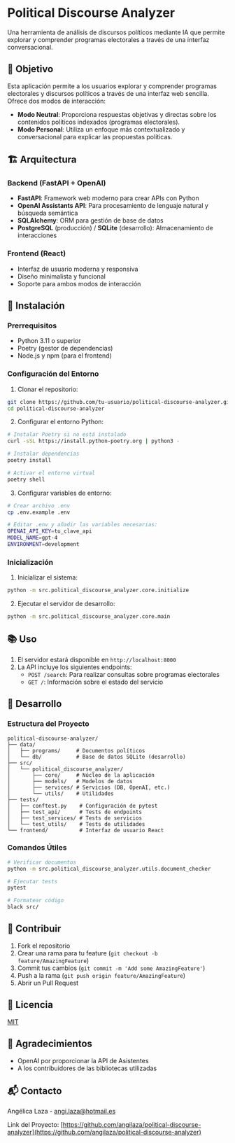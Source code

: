 # Political Discourse Analyzer

Una herramienta de análisis de discursos políticos mediante IA que permite explorar y comprender programas electorales a través de una interfaz conversacional.

## 🎯 Objetivo

Esta aplicación permite a los usuarios explorar y comprender programas electorales y discursos políticos a través de una interfaz web sencilla. Ofrece dos modos de interacción:

- **Modo Neutral**: Proporciona respuestas objetivas y directas sobre los contenidos políticos indexados (programas electorales).
- **Modo Personal**: Utiliza un enfoque más contextualizado y conversacional para explicar las propuestas políticas.

## 🏗️ Arquitectura

### Backend (FastAPI + OpenAI)

- **FastAPI**: Framework web moderno para crear APIs con Python
- **OpenAI Assistants API**: Para procesamiento de lenguaje natural y búsqueda semántica
- **SQLAlchemy**: ORM para gestión de base de datos
- **PostgreSQL** (producción) / **SQLite** (desarrollo): Almacenamiento de interacciones

### Frontend (React)

- Interfaz de usuario moderna y responsiva
- Diseño minimalista y funcional
- Soporte para ambos modos de interacción

## 🚀 Instalación

### Prerrequisitos

- Python 3.11 o superior
- Poetry (gestor de dependencias)
- Node.js y npm (para el frontend)

### Configuración del Entorno

1. Clonar el repositorio:

```bash
git clone https://github.com/tu-usuario/political-discourse-analyzer.git
cd political-discourse-analyzer
```

2. Configurar el entorno Python:

```bash
# Instalar Poetry si no está instalado
curl -sSL https://install.python-poetry.org | python3 -

# Instalar dependencias
poetry install

# Activar el entorno virtual
poetry shell
```

3. Configurar variables de entorno:

```bash
# Crear archivo .env
cp .env.example .env

# Editar .env y añadir las variables necesarias:
OPENAI_API_KEY=tu_clave_api
MODEL_NAME=gpt-4
ENVIRONMENT=development
```

### Inicialización

1. Inicializar el sistema:

```bash
python -m src.political_discourse_analyzer.core.initialize
```

2. Ejecutar el servidor de desarrollo:

```bash
python -m src.political_discourse_analyzer.core.main
```

## 📚 Uso

1. El servidor estará disponible en `http://localhost:8000`
2. La API incluye los siguientes endpoints:
   - `POST /search`: Para realizar consultas sobre programas electorales
   - `GET /`: Información sobre el estado del servicio

## 🔧 Desarrollo

### Estructura del Proyecto

```text
political-discourse-analyzer/
├── data/
│   ├── programs/     # Documentos políticos
│   └── db/           # Base de datos SQLite (desarrollo)
├── src/
│   └── political_discourse_analyzer/
│       ├── core/     # Núcleo de la aplicación
│       ├── models/   # Modelos de datos
│       ├── services/ # Servicios (DB, OpenAI, etc.)
│       └── utils/    # Utilidades
├── tests/
│   ├── conftest.py    # Configuración de pytest
│   ├── test_api/      # Tests de endpoints
│   ├── test_services/ # Tests de servicios
│   └── test_utils/    # Tests de utilidades
└── frontend/          # Interfaz de usuario React
```

### Comandos Útiles

```bash
# Verificar documentos
python -m src.political_discourse_analyzer.utils.document_checker

# Ejecutar tests
pytest

# Formatear código
black src/
```

## 🤝 Contribuir

1. Fork el repositorio
2. Crear una rama para tu feature (`git checkout -b feature/AmazingFeature`)
3. Commit tus cambios (`git commit -m 'Add some AmazingFeature'`)
4. Push a la rama (`git push origin feature/AmazingFeature`)
5. Abrir un Pull Request

## 📝 Licencia

[MIT](LICENSE)

## 🙏 Agradecimientos

- OpenAI por proporcionar la API de Asistentes
- A los contribuidores de las bibliotecas utilizadas

## 📬 Contacto

Angélica Laza - <angi.laza@hotmail.es>

Link del Proyecto: [https://github.com/angilaza/political-discourse-analyzer](https://github.com/angilaza/political-discourse-analyzer)
